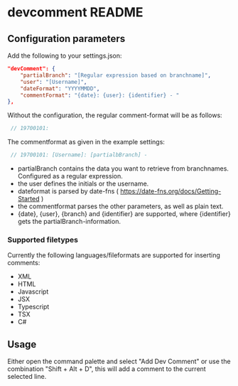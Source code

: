 # devcomment README

## Configuration parameters

Add the following to your settings.json:

```json
"devComment": {
    "partialBranch": "[Regular expression based on branchname]",
    "user": "[Username]",
    "dateFormat": "YYYYMMDD",
    "commentFormat": "{date}: {user}: {identifier} - "
},
```

Without the configuration, the regular comment-format will be as follows:

```csharp
 // 19700101:
 ```

The commentformat as given in the example settings:

```csharp
 // 19700101: [Username]: [partialbBranch] -
```

- partialBranch contains the data you want to retrieve from branchnames. Configured as a regular expression.
- the user defines the initials or the username.
- dateformat is parsed by date-fns ( https://date-fns.org/docs/Getting-Started )
- the commentformat parses the other parameters, as well as plain text.
- {date}, {user}, {branch} and {identifier} are supported, where {identifier} gets the partialBranch-information.

### Supported filetypes

Currently the following languages/fileformats are supported for inserting comments:

- XML
- HTML
- Javascript
- JSX
- Typescript
- TSX
- C#

## Usage

Either open the command palette and select "Add Dev Comment" or use the combination "Shift + Alt + D", this will add a comment to the current selected line.